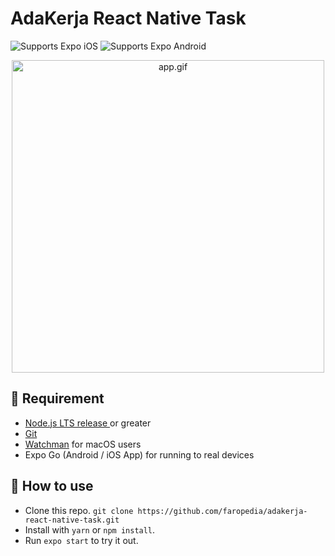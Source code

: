 # AdaKerja React Native Task

<p>
  <!-- iOS -->
  <img alt="Supports Expo iOS" longdesc="Supports Expo iOS" src="https://img.shields.io/badge/iOS-4630EB.svg?style=flat-square&logo=APPLE&labelColor=999999&logoColor=fff" />
  <!-- Android -->
  <img alt="Supports Expo Android" longdesc="Supports Expo Android" src="https://img.shields.io/badge/Android-4630EB.svg?style=flat-square&logo=ANDROID&labelColor=A4C639&logoColor=fff" />
</p>

<p align="center">
  <img alt="app.gif" longdesc="Supports Expo iOS" src="./app.gif" height="500px" />
</p>

## 📝 Requirement

- [Node.js LTS release ](https://nodejs.org/en/) or greater
- [Git](https://git-scm.com/)
- [Watchman](https://facebook.github.io/watchman/docs/install#buildinstall) for macOS users
- Expo Go (Android / iOS App) for running to real devices

## 🚀 How to use

- Clone this repo. `git clone https://github.com/faropedia/adakerja-react-native-task.git`
- Install with `yarn` or `npm install`.
- Run `expo start` to try it out.
